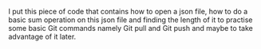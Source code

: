 I put this piece of code that contains how to open a json file, how to do a basic sum operation on this json file and finding the length of it to practise some basic Git commands namely Git pull and Git push and maybe to take advantage of it later.
